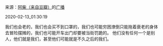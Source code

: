 来源：[阿柴（来自豆瓣）](https://www.douban.com/people/akhexiaobai/)的[广播](https://www.douban.com/people/akhexiaobai/status/2807579167/)


2020-02-13_01:30:19


我们也会老的，我们也会买不到口罩的，我们也可能穷困潦倒只能拖着衰老的身体去冒险摆摊的，我们也可能开车出门却要被当街罚跪的。
他们没有任何一个是别人，他们就是我们，甚至他们可能就是不久之后的我们。
